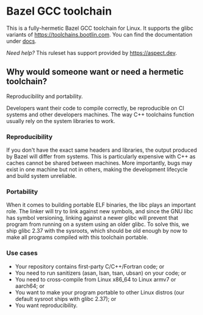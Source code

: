 # Bazel GCC toolchain

This is a fully-hermetic Bazel GCC toolchain for Linux. It supports the glibc variants of
https://toolchains.bootlin.com. You can find the documentation under [docs](./docs/).

_Need help?_ This ruleset has support provided by https://aspect.dev.

## Why would someone want or need a hermetic toolchain?

Reproducibility and portability.

Developers want their code to compile correctly, be reproducible on CI systems and other developers
machines. The way C++ toolchains function usually rely on the system libraries to work.

### Reproducibility

If you don't have the exact same headers and libraries, the output produced by Bazel will differ
from systems. This is particularly expensive with C++ as caches cannot be shared between machines.
More importantly, bugs may exist in one machine but not in others, making the development lifecycle
and build system unreliable.

### Portability

When it comes to building portable ELF binaries, the libc plays an important role. The linker will
try to link against new symbols, and since the GNU libc has symbol versioning, linking against a
newer glibc will prevent that program from running on a system using an older glibc. To solve this,
we ship glibc 2.37 with the sysroots, which should be old enough by now to make all programs
compiled with this toolchain portable.

### Use cases

* Your repository contains first-party C/C++/Fortran code; or
* You need to run sanitizers (asan, lsan, tsan, ubsan) on your code; or
* You need to cross-compile from Linux x86_64 to Linux armv7 or aarch64; or
* You want to make your program portable to other Linux distros (our default sysroot ships with
glibc 2.37); or
* You want reproducibility.
